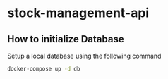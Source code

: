 # stock-management-api

## How to initialize Database
Setup a local database using the following command

```bash
docker-compose up -d db
```
